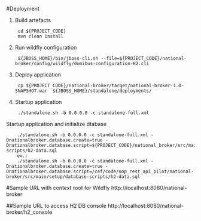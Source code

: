 #Deployment

1. Build artefacts

        cd ${PROJECT_CODE}
        mvn clean install

1. Run wildfly configuration

        ${JBOSS_HOME}/bin/jboss-cli.sh --file=${PROJECT_CODE}/national-broker/config/wildfly/domibus-configuration-H2.cli

1. Deploy application

        cp ${PROJECT_CODE}/national-broker/target/national-broker-1.0-SNAPSHOT.war  ${JBOSS_HOME}/standalone/deployments/

1. Startup application

        ./standalone.sh -b 0.0.0.0 -c standalone-full.xml

Startup application and initialize dtabase 
        
        ./standalone.sh -b 0.0.0.0 -c standalone-full.xml -Dnationalbroker.database.create=true -Dnationalbroker.database.script=${PROJECT_CODE}/national_broker/src/main/setup/database-scripts/h2-data.sql
        ex.:
        ./standalone.sh -b 0.0.0.0 -c standalone-full.xml -Dnationalbroker.database.create=true -Dnationalbroker.database.script=/cef/code/oop_rest_api_pilot/national-broker/src/main/setup/database-scripts/h2-data.sql


#Sample URL with context root for Wildfly
http://localhost:8080/national-broker

##Sample URL to access H2 DB console
http://localhost:8080/national-broker/h2_console



